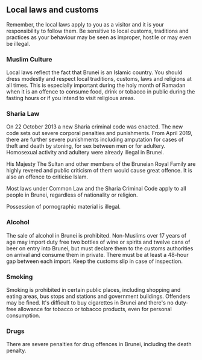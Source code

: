 ## Local laws and customs

Remember, the local laws apply to you as a visitor and it is your responsibility to follow them. Be sensitive to local customs, traditions and practices as your behaviour may be seen as improper, hostile or may even be illegal.

### **Muslim Culture**

Local laws reflect the fact that Brunei is an Islamic country. You should dress modestly and respect local traditions, customs, laws and religions at all times. This is especially important during the holy month of Ramadan when it is an offence to consume food, drink or tobacco in public during the fasting hours or if you intend to visit religious areas.

### **Sharia Law**

On 22 October 2013 a new Sharia criminal code was enacted. The new code sets out severe corporal penalties and punishments. From April 2019, there are further severe punishments including amputation for cases of theft and death by stoning, for sex between men or for adultery. Homosexual activity and adultery were already illegal in Brunei.

His Majesty The Sultan and other members of the Bruneian Royal Family are highly revered and public criticism of them would cause great offence. It is also an offence to criticise Islam.

Most laws under Common Law and the Sharia Criminal Code apply to all people in Brunei, regardless of nationality or religion.

Possession of pornographic material is illegal.

### **Alcohol**

The sale of alcohol in Brunei is prohibited. Non-Muslims over 17 years of age may import duty free two bottles of wine or spirits and twelve cans of beer on entry into Brunei, but must declare them to the customs authorities on arrival and consume them in private. There must be at least a 48-hour gap between each import. Keep the customs slip in case of inspection.

### **Smoking**

Smoking is prohibited in certain public places, including shopping and eating areas, bus stops and stations and government buildings. Offenders may be fined. It's difficult to buy cigarettes in Brunei and there's no duty-free allowance for tobacco or tobacco products, even for personal consumption.

### **Drugs**

There are severe penalties for drug offences in Brunei, including the death penalty.